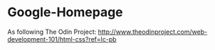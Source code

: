 Google-Homepage
===============
As following The Odin Project:
http://www.theodinproject.com/web-development-101/html-css?ref=lc-pb
